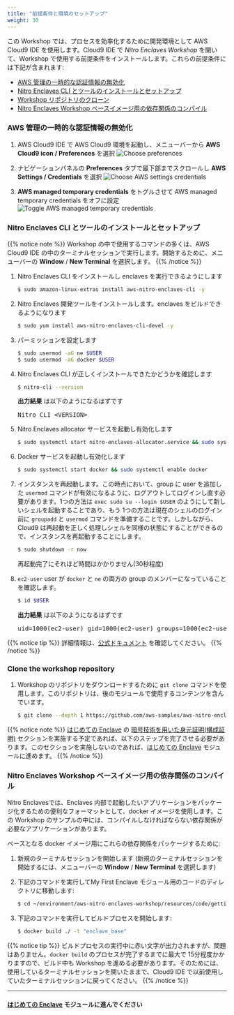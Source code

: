 ```yaml
---
title: "前提条件と環境のセットアップ"
weight: 30
---
```



この Workshop では、プロセスを効率化するために開発環境として AWS Cloud9 IDE を使用します。Cloud9 IDE で _Nitro Enclaves Workshop_ を開いて、Workshop で使用する前提条件をインストールします。これらの前提条件には下記が含まれます:

* [AWS 管理の一時的な認証情報の無効化](#disable-aws-managed-temporary-credentials)
* [Nitro Enclaves CLI とツールのインストールとセットアップ](#install-and-configure-nitro-enclaves-cli-and-tools)
* [Workshop リポジトリのクローン](#clone-the-workshop-repository)
* [Nitro Enclaves Workshop ベースイメージ用の依存関係のコンパイル](#compile-the-dependencies-for-the-nitro-enclaves-workshop-base-image)

### AWS 管理の一時的な認証情報の無効化

1. AWS Cloud9 IDE で AWS Cloud9 環境を起動し、メニューバーから **AWS Cloud9 icon / Preferences** を選択
![Choose preferences](/images/prerequisites-1-choose-preferences.png?featherlight=false)

1. ナビゲーションパネルの **Preferences** タブで最下部までスクロールし **AWS Settings / Credentials** を選択
![Choose AWS settings credentials](/images/prerequisites-2-choose-aws-settings-credentials.png?featherlight=false)

1. **AWS managed temporary credentials** をトグルさせて AWS managed temporary credentials をオフに設定
![Toggle AWS managed temporary credentials](/images/prerequisites-3-toggle-aws-managed-temporary-credentials.png?featherlight=false)

### Nitro Enclaves CLI とツールのインストールとセットアップ
{{% notice note %}}
Workshop の中で使用するコマンドの多くは、AWS Cloud9 IDE の中のターミナルセッションで実行します。開始するために、メニューバーの **Window** / **New Terminal** を選択します。
{{% /notice %}}

1. Nitro Enclaves CLI をインストールし enclaves を実行できるようにします
    ```sh
    $ sudo amazon-linux-extras install aws-nitro-enclaves-cli -y
    ```

1. Nitro Enclaves 開発ツールをインストールします。enclaves をビルドできるようになります
    ```sh
    $ sudo yum install aws-nitro-enclaves-cli-devel -y
    ```

1. パーミッションを設定します
    ```sh
    $ sudo usermod -aG ne $USER
    $ sudo usermod -aG docker $USER
    ```

1. Nitro Enclaves CLI が正しくインストールできたかどうかを確認します
    ```sh
    $ nitro-cli --version
    ```
    **出力結果** は以下のようになるはずです
    <pre>Nitro CLI &lt;VERSION&gt;</pre>

1. Nitro Enclaves allocator サービスを起動し有効化します
    ```sh
    $ sudo systemctl start nitro-enclaves-allocator.service && sudo systemctl enable nitro-enclaves-allocator.service
    ```

1. Docker サービスを起動し有効化します
    ```sh
    $ sudo systemctl start docker && sudo systemctl enable docker
    ```

1. インスタンスを再起動します。この時点において、group に user を追加した `usermod` コマンドが有効になるように、ログアウトしてログインし直す必要があります。1つの方法は `exec sudo su --login $USER` のようにして新しいシェルを起動することであり、もう 1つの方法は現在のシェルのログイン前に `groupadd` と `usermod` コマンドを準備することです。しかしながら、Cloud9 は再起動を正しく処理しシェルを同様の状態にすることができるので、インスタンスを再起動することにします。
    ```sh
    $ sudo shutdown -r now
    ```
    再起動完了にそれほど時間はかかりません(30秒程度)
    
    <!--
        {{% notice note %}}
    group に `ec2-user` user を追加する `usermod` コマンドを確実に実行するためには、ログアウトして再度ログインするだけでよいのですが、Cloud9 は正しく再起動を処理し、シェルを同様の状態に戻せます。別の方法として `exec sudo su --login $USER` のように新しいシェルを起動することも可能でます。
        {{% /notice %}}
    -->

1. `ec2-user` user が `docker` と `ne` の両方の group のメンバーになっていることを確認します。
    ```sh
    $ id $USER
    ```

    **出力結果** は以下のようになるはずです
    <pre>uid=1000(ec2-user) gid=1000(ec2-user) groups=1000(ec2-user),4(adm),10(wheel),190(systemd-journal),991(docker),1001(ne)</pre>

{{% notice tip %}}
詳細情報は、[公式ドキュメント](https://docs.aws.amazon.com/enclaves/latest/user/nitro-enclave-cli-install.html) を確認してください。
{{% /notice %}}

### Clone the workshop repository

1. Workshop のリポジトリをダウンロードするために `git clone` コマンドを使用します。このリポジトリは、後のモジュールで使用するコンテンツを含んでいます。
    ```sh
    $ git clone --depth 1 https://github.com/aws-samples/aws-nitro-enclaves-workshop.git
    ```

{{% notice note %}}
[はじめての Enclave](../my-first-enclave.html) の [暗号技術を用いた身元証明(構成証明)](../my-first-enclave/cryptographic-attestation.html) セクションを実施する予定であれば、以下のステップを完了させる必要があります。このセクションを実施しないのであれば、[はじめての Enclave](../my-first-enclave.html) モジュールに進めます。
{{% /notice %}}

### Nitro Enclaves Workshop ベースイメージ用の依存関係のコンパイル

Nitro Enclavesでは、Enclaves 内部で起動したいアプリケーションをパッケージ化するための便利なフォーマットとして、docker イメージを使用します。この Workshop のサンプルの中には、コンパイルしなければならない依存関係が必要なアプリケーションがあります。

ベースとなる docker イメージ用にこれらの依存関係をパッケージするために:

1. 新規のターミナルセッションを開始します (新規のターミナルセッションを開始するには、メニューバーの **Window** / **New Terminal** を選択します)

1. 下記のコマンドを実行してMy First Enclave モジュール用のコードのディレクトリに移動します:
    ```sh
    $ cd ~/environment/aws-nitro-enclaves-workshop/resources/code/getting-started
    ```

1. 下記のコマンドを実行してビルドプロセスを開始します:
    ```sh
    $ docker build ./ -t "enclave_base"
    ```

{{% notice tip %}}
ビルドプロセスの実行中に赤い文字が出力されますが、問題はありません。`docker build` のプロセスが完了するまでに最大で 15分程度かかりますので、ビルド中も Workshop を進める必要があります。そのためには、使用しているターミナルセッションを開いたままで、Cloud9 IDE で以前使用していたターミナルセッションに戻ってください。
{{% /notice %}}

---
#### [はじめての Enclave](../my-first-enclave.html) モジュールに進んでください
